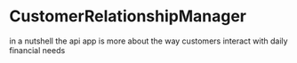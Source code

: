 # CustomerRelationshipManager
 in a nutshell the api app is more about the way customers interact with daily financial needs
